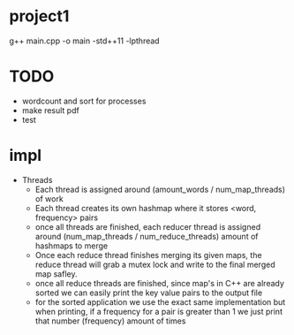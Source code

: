 # project1
g++ main.cpp -o main -std++11 -lpthread 

# TODO
- wordcount and sort for processes
- make result pdf
- test


# impl
- Threads
  - Each thread is assigned around (amount_words / num_map_threads)  of work
  - Each thread creates its own hashmap where it stores <word, frequency> pairs
  - once all threads are finished, each reducer thread is assigned around (num_map_threads / num_reduce_threads) amount of hashmaps to merge
  - Once each reduce thread finishes merging its given maps, the reduce thread will grab a mutex lock and write to the final merged map safley.
  - once all reduce threads are finished, since map's in C++ are already sorted we can easily print the key value pairs to the output file
  - for the sorted application we use the exact same implementation but when printing, if a frequency for a pair is greater than 1 we just print that number (frequency) amount of times
